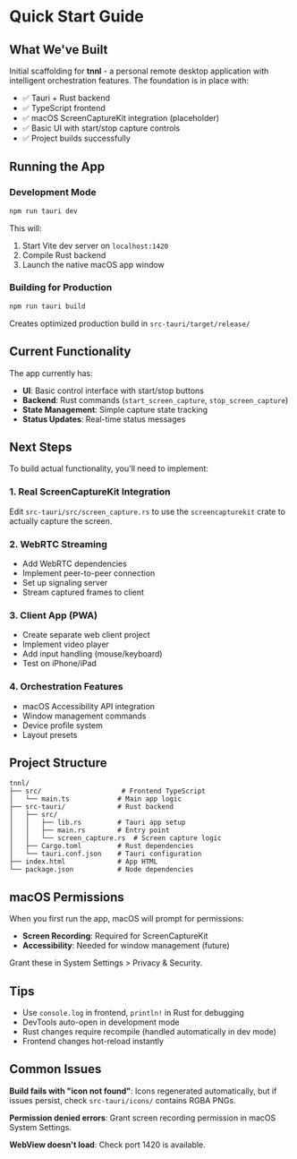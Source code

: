 # Quick Start Guide

## What We've Built

Initial scaffolding for **tnnl** - a personal remote desktop application with intelligent orchestration features. The foundation is in place with:

- ✅ Tauri + Rust backend
- ✅ TypeScript frontend
- ✅ macOS ScreenCaptureKit integration (placeholder)
- ✅ Basic UI with start/stop capture controls
- ✅ Project builds successfully

## Running the App

### Development Mode

```bash
npm run tauri dev
```

This will:
1. Start Vite dev server on `localhost:1420`
2. Compile Rust backend
3. Launch the native macOS app window

### Building for Production

```bash
npm run tauri build
```

Creates optimized production build in `src-tauri/target/release/`

## Current Functionality

The app currently has:
- **UI**: Basic control interface with start/stop buttons
- **Backend**: Rust commands (`start_screen_capture`, `stop_screen_capture`)
- **State Management**: Simple capture state tracking
- **Status Updates**: Real-time status messages

## Next Steps

To build actual functionality, you'll need to implement:

### 1. Real ScreenCaptureKit Integration
Edit `src-tauri/src/screen_capture.rs` to use the `screencapturekit` crate to actually capture the screen.

### 2. WebRTC Streaming
- Add WebRTC dependencies
- Implement peer-to-peer connection
- Set up signaling server
- Stream captured frames to client

### 3. Client App (PWA)
- Create separate web client project
- Implement video player
- Add input handling (mouse/keyboard)
- Test on iPhone/iPad

### 4. Orchestration Features
- macOS Accessibility API integration
- Window management commands
- Device profile system
- Layout presets

## Project Structure

```
tnnl/
├── src/                    # Frontend TypeScript
│   └── main.ts            # Main app logic
├── src-tauri/             # Rust backend
│   ├── src/
│   │   ├── lib.rs         # Tauri app setup
│   │   ├── main.rs        # Entry point
│   │   └── screen_capture.rs  # Screen capture logic
│   ├── Cargo.toml         # Rust dependencies
│   └── tauri.conf.json    # Tauri configuration
├── index.html             # App HTML
└── package.json           # Node dependencies
```

## macOS Permissions

When you first run the app, macOS will prompt for permissions:
- **Screen Recording**: Required for ScreenCaptureKit
- **Accessibility**: Needed for window management (future)

Grant these in System Settings > Privacy & Security.

## Tips

- Use `console.log` in frontend, `println!` in Rust for debugging
- DevTools auto-open in development mode
- Rust changes require recompile (handled automatically in dev mode)
- Frontend changes hot-reload instantly

## Common Issues

**Build fails with "icon not found"**: Icons regenerated automatically, but if issues persist, check `src-tauri/icons/` contains RGBA PNGs.

**Permission denied errors**: Grant screen recording permission in macOS System Settings.

**WebView doesn't load**: Check port 1420 is available.
